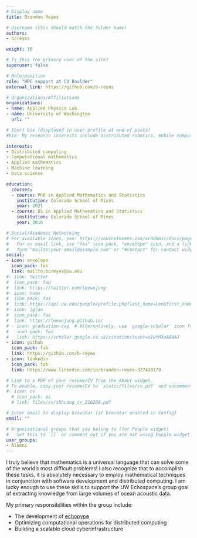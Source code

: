 ```yaml
---
# Display name
title: Brandon Reyes

# Username (this should match the folder name)
authors:
- bcreyes

weight: 10

# Is this the primary user of the site?
superuser: false

# Role/position
role: "HPC support at CU Boulder"
external_link: https://github.com/b-reyes

# Organizations/Affiliations
organizations:
- name: Applied Physics Lab
- name: University of Washington
  url: ""

# Short bio (displayed in user profile at end of posts)
#bio: My research interests include distributed robotics, mobile computing and programmable matter.

interests:
- Distributed computing
- Computational mathematics 
- Applied mathematics 
- Machine learning
- Data science

education:
  courses:
  - course: PhD in Applied Mathematics and Statistics 
    institution: Colorado School of Mines
    year: 2021
  - course: BS in Applied Mathematics and Statistics
    institution: Colorado School of Mines
    year: 2016

# Social/Academic Networking
# For available icons, see: https://sourcethemes.com/academic/docs/page-builder/#icons
#   For an email link, use "fas" icon pack, "envelope" icon, and a link in the
#   form "mailto:your-email@example.com" or "#contact" for contact widget.
social:
- icon: envelope
  icon_pack: fas
  link: mailto:bcreyes@uw.edu
#- icon: twitter
#  icon_pack: fab
#  link: https://twitter.com/leewujung
#- icon: home
#  icon_pack: fas
#  link: https://apl.uw.edu/people/profile.php?last_name=Lee&first_name=Wu-Jung
#- icon: igloo
#  icon_pack: fas
#  link: https://leewujung.github.io/
# - icon: graduation-cap  # Alternatively, use `google-scholar` icon from `ai` icon pack
#   icon_pack: fas
#   link: https://scholar.google.co.uk/citations?user=sIwtMXoAAAAJ
- icon: github
  icon_pack: fab
  link: https://github.com/b-reyes
- icon: linkedin
  icon_pack: fab
  link: https://www.linkedin.com/in/brandon-reyes-327420170

# Link to a PDF of your resume/CV from the About widget.
# To enable, copy your resume/CV to `static/files/cv.pdf` and uncomment the lines below.
#- icon: cv
  # icon_pack: ai
  # link: files/cv/shhuang_cv_210208.pdf

# Enter email to display Gravatar (if Gravatar enabled in Config)
email: ""

# Organizational groups that you belong to (for People widget)
#   Set this to `[]` or comment out if you are not using People widget.
user_groups:
- Alumni
---
```


I truly believe that mathematics is a universal language that can solve some of the world’s most difficult problems! I also recognize that to accomplish these tasks, it is absolutely necessary to employ mathematical techniques in conjunction with software development and distributed computing. I am lucky enough to use these skills to support the UW Echospace’s group goal of extracting knowledge from large volumes of ocean acoustic data.

My primary responsibilities within the group include: 
   * The development of [echopype](https://github.com/OSOceanAcoustics/echopype)
   * Optimizing computational operations for distributed computing
   * Building a scalable cloud cyberinfrastructure


